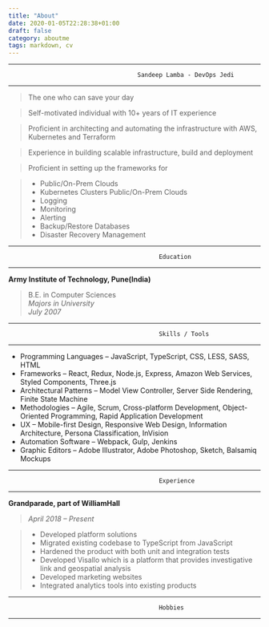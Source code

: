 ```yaml
---
title: "About"
date: 2020-01-05T22:28:38+01:00
draft: false
category: aboutme
tags: markdown, cv
---
```


----

                                        Sandeep Lamba - DevOps Jedi

----

>  The one who can save your day

>  Self-motivated individual with 10+ years of IT experience

>  Proficient in architecting and automating the infrastructure with AWS, Kubernetes and Terraform

>  Experience in building scalable infrastructure, build and deployment

>  Proficient in setting up the frameworks for

>    - Public/On-Prem Clouds
>    - Kubernetes Clusters Public/On-Prem Clouds
>    - Logging
>    - Monitoring
>    - Alerting
>    - Backup/Restore Databases
>    - Disaster Recovery Management

----

                                              Education

----

**Army Institute of Technology, Pune(India)**  

> B.E. in Computer Sciences  
> *Majors in University*  
> *July 2007*  

----

                                              Skills / Tools

----

- Programming Languages &ndash; JavaScript, TypeScript, CSS, LESS, SASS, HTML
- Frameworks &ndash; React, Redux, Node.js, Express, Amazon Web Services, Styled Components, Three.js
- Architectural Patterns &ndash; Model View Controller, Server Side Rendering, Finite State Machine
- Methodologies &ndash; Agile, Scrum, Cross-platform Development, Object-Oriented Programming, Rapid Application Development
- UX &ndash; Mobile-first Design, Responsive Web Design, Information Architecture, Persona Classification, InVision
- Automation Software &ndash; Webpack, Gulp, Jenkins
- Graphic Editors &ndash; Adobe Illustrator, Adobe Photoshop, Sketch, Balsamiq Mockups

---- 

                                              Experience

----

**Grandparade, part of WilliamHall**  

> *April 2018 &ndash; Present*

> - Developed platform solutions
> - Migrated existing codebase to TypeScript from JavaScript
> - Hardened the product with both unit and integration tests
> - Developed Visallo which is a platform that provides investigative link and geospatial analysis
> - Developed marketing websites
> - Integrated analytics tools into existing products

---- 

                                              Hobbies

----
